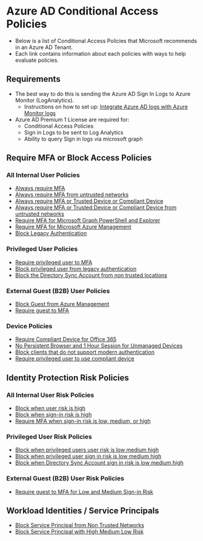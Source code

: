 # Azure AD Conditional Access Policies
* Below is a list of Conditional Access Policies that Microsoft recommends in an Azure AD Tenant.
* Each link contains information about each policies with ways to help evaluate policies.

## Requirements
* The best way to do this is sending the Azure AD Sign In Logs to Azure Monitor (LogAnalytics).
  * Instructions on how to set up: [Integrate Azure AD logs with Azure Monitor logs](https://learn.microsoft.com/en-us/azure/active-directory/reports-monitoring/howto-integrate-activity-logs-with-log-analytics)
* Azure AD Premium 1 License are required for:
  * Conditional Access Policies
  * Sign in Logs to be sent to Log Analytics
  * Ability to query Sign in logs via microsoft graph

## Require MFA or Block Access Policies 
### All Internal User Policies
 * [Always require MFA](https://github.com/chadmcox/Azure_AD_Conditional_Access_Policies/blob/main/Always%20require%20MFA.md)
 * [Always require MFA from untrusted networks](https://github.com/chadmcox/Azure_AD_Conditional_Access_Policies/blob/main/Always%20require%20MFA%20from%20untrusted%20networks.md)
 * [Always require MFA or Trusted Device or Compliant Device](https://github.com/chadmcox/Azure_AD_Conditional_Access_Policies/blob/main/Always%20require%20MFA%20or%20Trusted%20Device%20or%20Compliant%20Device.md)
 * [Always require MFA or Trusted Device or Compliant Device from untrusted networks](https://github.com/chadmcox/Azure_AD_Conditional_Access_Policies/blob/main/Always%20require%20MFA%20or%20Trusted%20Device%20or%20Compliant%20Device%20from%20untrusted%20networks.md)
 * [Require MFA for Microsoft Graph PowerShell and Explorer](https://github.com/chadmcox/Azure_AD_Conditional_Access_Policies/blob/main/Require%20MFA%20for%20Microsoft%20Graph%20PowerShell%20and%20Explorer.md)
 * [Require MFA for Microsoft Azure Management](https://github.com/chadmcox/Azure_AD_Conditional_Access_Policies/blob/main/Require%20MFA%20for%20Microsoft%20Azure%20Management.md)
 * [Block Legacy Authentication](https://github.com/chadmcox/Azure_AD_Conditional_Access_Policies/blob/main/Block%20Legacy%20Authentication.md)
### Privileged User Policies
 * [Require privileged user to MFA](https://github.com/chadmcox/Azure_AD_Conditional_Access_Policies/blob/main/Require%20privileged%20user%20to%20MFA.md)
 * [Block privileged user from legacy authentication](https://github.com/chadmcox/Azure_AD_Conditional_Access_Policies/edit/main/Block%20privileged%20user%20from%20legacy%20authentication.md)
 * [Block the Directory Sync Account from non trusted locations](https://github.com/chadmcox/Azure_AD_Conditional_Access_Policies/blob/main/Block%20the%20Directory%20Sync%20Account%20from%20non%20trusted%20locations.md)
### External Guest (B2B) User Policies
* [Block Guest from Azure Management](https://github.com/chadmcox/Azure_AD_Conditional_Access_Policies/blob/main/Block%20Guest%20from%20Azure%20Management.md)
* [Require guest to MFA](https://github.com/chadmcox/Azure_AD_Conditional_Access_Policies/blob/main/Require%20guest%20to%20MFA.md)
### Device Policies
 * [Require Compliant Device for Office 365](https://github.com/chadmcox/Azure_AD_Conditional_Access_Policies/blob/main/Require%20Compliant%20Device%20for%20Office%20365.md)
 * [No Persistent Browser and 1 Hour Session for Unmanaged Devices](https://github.com/chadmcox/Azure_AD_Conditional_Access_Policies/blob/main/No%20Persistent%20Browser%20and%201%20Hour%20Session%20for%20Unmanaged%20Devices.md)
 * [Block clients that do not support modern authentication](https://github.com/chadmcox/Azure_AD_Conditional_Access_Policies/blob/main/Block%20clients%20that%20do%20not%20support%20modern%20authentication.md)
 * [Require privileged user to use compliant device](https://github.com/chadmcox/Azure_AD_Conditional_Access_Policies/blob/main/Require%20privileged%20user%20to%20use%20compliant%20device.md)
## Identity Protection Risk Policies
### All Internal User Risk Policies
 * [Block when user risk is high](https://github.com/chadmcox/Azure_AD_Conditional_Access_Policies/blob/main/Block%20when%20user%20risk%20is%20high.md)
 * [Block when sign-in risk is high](https://github.com/chadmcox/Azure_AD_Conditional_Access_Policies/blob/main/Block%20when%20sign-in%20risk%20is%20high.md)
 * [Require MFA when sign-in risk is low, medium, or high](https://github.com/chadmcox/Azure_AD_Conditional_Access_Policies/blob/main/Require%20MFA%20when%20sign-in%20risk%20is%20low%2C%20medium%2C%20or%20high.md)
### Privileged User Risk Policies
* [Block when privileged users user risk is low medium high](https://github.com/chadmcox/Azure_AD_Conditional_Access_Policies/blob/main/Block%20when%20privileged%20users%20user%20risk%20is%20low%20medium%20high.md)
* [Block when privileged user sign in risk is low medium high](https://github.com/chadmcox/Azure_AD_Conditional_Access_Policies/blob/main/Block%20when%20privileged%20user%20sign%20in%20risk%20is%20low%20medium%20high.md)
* [Block when Directory Sync Account sign in risk is low medium high](https://github.com/chadmcox/Azure_AD_Conditional_Access_Policies/blob/main/Block%20when%20Directory%20Sync%20Account%20sign%20in%20risk%20is%20low%20medium%20high.md)
### External Guest (B2B) User Risk Policies
 * [Require guest to MFA for Low and Medium Sign-in Risk](https://github.com/chadmcox/Azure_AD_Conditional_Access_Policies/blob/main/Require%20guest%20to%20MFA%20for%20Low%20and%20Medium%20Sign-in%20Risk.md)
## Workload Identities / Service Principals
 * [Block Service Principal from Non Trusted Networks]()
 * [Block Service Principal with High Medium Low Risk](https://github.com/chadmcox/Azure_AD_Conditional_Access_Policies/blob/main/Block%20Service%20Principal%20with%20High%20Medium%20Low%20Risk.md)

